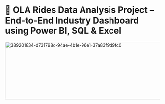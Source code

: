 # 🚗 OLA Rides Data Analysis Project – End-to-End Industry Dashboard using Power BI, SQL & Excel
<img width="534" height="187" alt="389201834-d731798d-94ae-4b1e-96e1-37a83f9d9fc0" src="https://github.com/user-attachments/assets/034d3db3-e42b-4ade-a407-c08b679f0316" />
